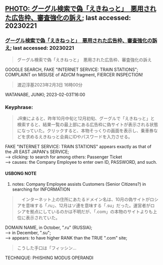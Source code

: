 ## [PHOTO: グーグル検索で偽「えきねっと」　悪用された広告枠、審査強化の訴え](https://www.asahi.com/articles/photo/AS20230202004394.html); last accessed: 20230221

### [グーグル検索で偽「えきねっと」　悪用された広告枠、審査強化の訴え](https://www.asahi.com/articles/ASR22771FQDWULFA02V.html?iref=pc_extlink); last accessed: 20230221

> グーグル検索で偽「えきねっと」　悪用された広告枠、審査強化の訴え

GOOGLE SEARCH, FAKE "INTERNET SERVICE: TRAIN STATIONS"; COMPLAINT on MISUSE of AD/CM fragment, FIERCER INSPECTION!

> 渡辺淳基2023年2月3日 16時00分

WATANABE, JUNKI; 2023-02-03T16:00


### Keyphrase:

> JR東によると、昨年10月中旬と12月初旬、グーグルで「えきねっと」と検索すると、結果一覧の最上部にある広告枠に偽サイトが表示される状態になっていた。クリックすると、本物そっくりの画面を表示し、乗車券などを求めるえきねっと会員にIDやパスワードを入力させる。

FAKE "INTERNET SERVICE: TRAIN STATIONS" appears exactly as that of the JR EAST JAPAN's SERVICE;<br/>
--> clicking: to search for among others: Passenger Ticket <br/>
--> causes: the Company Employee to enter own ID, PASSWORD, and such.

#### USBONG NOTE

1) notes: Company Employee assists Customers (Senior Citizens?) in searching for INFORMATION

> 　インターネット上の住所にあたるドメイン名は、10月の偽サイトがロシアを意味する「.ru」、12月はソ連を意味する「.su」だった。運営者がロシアを拠点にしているのかは不明だが、「.com」の本物のサイトよりも上位に表示されていた。

DOMAIN NAME, in October, ".ru" (RUSSIA); <br/>
--> in December, ".su";<br/>
--> appears: to have higher RANK than the TRUE ".com" site;<br/>

> こうした手口は「フィッシン…

TECHNIQUE: PHISHING MODUS OPERANDI
